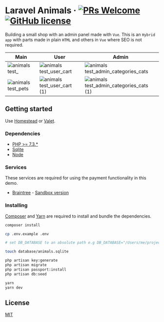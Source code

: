 # Laravel Animals &middot; [![PRs Welcome](https://img.shields.io/badge/PRs-welcome-brightgreen.svg?style=flat-square)](http://makeapullrequest.com) [![GitHub license](https://img.shields.io/badge/license-MIT-blue.svg?style=flat-square)](https://github.com/azdanov/laravel-animals/blob/master/LICENSE)

Building a small shop with an admin panel made with `Vue`. This is an `Hybrid app` with parts
made in plain `HTML` and others in `Vue` where SEO is not required.

| Main                                                                                                                      | User                                                                                                                               | Admin                                                                                                                                          |
| ------------------------------------------------------------------------------------------------------------------------- | ---------------------------------------------------------------------------------------------------------------------------------- | ---------------------------------------------------------------------------------------------------------------------------------------------- |
| ![animals test_](https://user-images.githubusercontent.com/6123841/54782287-2df55880-4c27-11e9-8a94-c089876954c1.png)     | ![animals test_user_cart](https://user-images.githubusercontent.com/6123841/54782296-2fbf1c00-4c27-11e9-90e4-88d1b477e95c.png)     | ![animals test_admin_categories_cats](https://user-images.githubusercontent.com/6123841/54782290-2e8def00-4c27-11e9-9bca-52b5dc7faaed.png)     |
| ![animals test_pets](https://user-images.githubusercontent.com/6123841/54782292-2e8def00-4c27-11e9-9cb0-c5bbc5e3525c.png) | ![animals test_user_cart (1)](https://user-images.githubusercontent.com/6123841/54782293-2e8def00-4c27-11e9-901b-763a3908d339.png) | ![animals test_admin_categories_cats (1)](https://user-images.githubusercontent.com/6123841/54782288-2df55880-4c27-11e9-9ce6-7b79a9e5ce21.png) |

## Getting started

Use [Homestead](https://laravel.com/docs/5.7/homestead)
or [Valet](https://github.com/laravel/valet).

### Dependencies

-   [PHP >= 7.3.*](https://laravel.com/docs/5.7#server-requirements)
-   [Sqlite](https://www.sqlite.org/index.html)
-   [Node](https://nodejs.org/en/)

### Services

These services are required for using the payment functionality in this demo.

-   [Braintree](https://www.braintreepayments.com/) - [Sandbox version](https://www.braintreepayments.com/sandbox)

### Installing

[Composer](https://getcomposer.org/) and [Yarn](https://yarnpkg.com/en/) are required to install and bundle the dependencies.

```sh
composer install

cp .env.example .env

# set DB_DATABASE to an absolute path e.g DB_DATABASE="/Users/me/projects/animals/database/animals.sqlite"

touch database/animals.sqlite

php artisan key:generate
php artisan migrate
php artisan passport:install
php artisan db:seed

yarn
yarn dev
```

## License

[MIT](./LICENSE)
